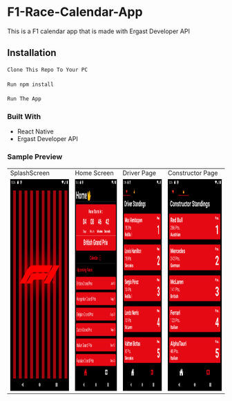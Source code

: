 # F1-Race-Calendar-App

This is a F1 calendar app that is made with Ergast Developer API

## Installation

```bash
Clone This Repo To Your PC

Run npm install

Run The App
```

### Built With

- React Native
- Ergast Developer API

### Sample Preview


 <table>
  <tr>
    <td>SplashScreen</td>
     <td>Home Screen</td>
     <td>Driver Page</td>
    <td>Constructor Page</td>
  </tr>
  <tr>
    <td valign="top"><img src="ScreenShots/Screenshot_1626239718.png" width=480 height=490></td>
    <td valign="top"><img src="ScreenShots/Screenshot_1626239598.png" width=480 height=490></td>
    <td valign="top"><img src="ScreenShots/Screenshot_1626239603.png" width=480 height=490></td>
    <td valign="top"><img src="ScreenShots/Screenshot_1626239605.png" width=480 height=490></td>
  </tr>
 </table>
 
 







